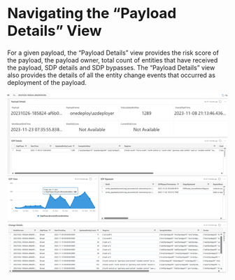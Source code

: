 ### <a name="changeDetails"> <h1> Navigating the “Payload Details” View </h1> </a>

For a given payload, the “Payload Details” view provides the risk score of the payload, the payload owner, total count of entities that have received the payload, SDP details and SDP bypasses. The “Payload Details” view also provides the details of all the entity change events that occurred as deployment of the payload.

<img src="../media/PayloadDetails1.png" alt="alt text" width="1000"/>

<img src="../media/PayloadDetails2.png" alt="alt text" width="1000"/>

